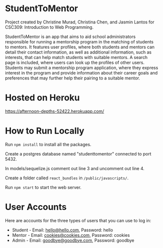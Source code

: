 # StudentToMentor

Project created by Christine Murad, Christina Chen, and Jasmin Lantos for CSC309: Introduction to Web Programming.

StudentToMentor is an app that aims to aid school administrators responsible for running a mentorship program in the matching of students to mentors. It features user profiles, where both students and mentors can detail their contact information, as well as additional information, such as interests, that can help match students with suitable mentors. A search page is included, where users can look up the profiles of other users. Students may submit a mentorship program application, where they express interest in the program and provide information about their career goals and preferences that may further help their pairing to a suitable mentor.

# Hosted on Heroku

https://afternoon-depths-52422.herokuapp.com/

# How to Run Locally

Run `npm install` to install all the packages.

Create a postgres database named "studenttomentor" connected to port 5432.

In models/sequelize.js comment out line 3 and uncomment out line 4.

Create a folder called `react_bundles` in `/public/javascripts/`.

Run `npm start` to start the web server.

# User Accounts

Here are accounts for the three types of users that you can use to log in:
- Student - Email: hello@hello.com, Password: hello
- Mentor - Email: cookies@cookies.com, Password: cookies
- Admin - Email: goodbye@goodbye.com, Password: goodbye
